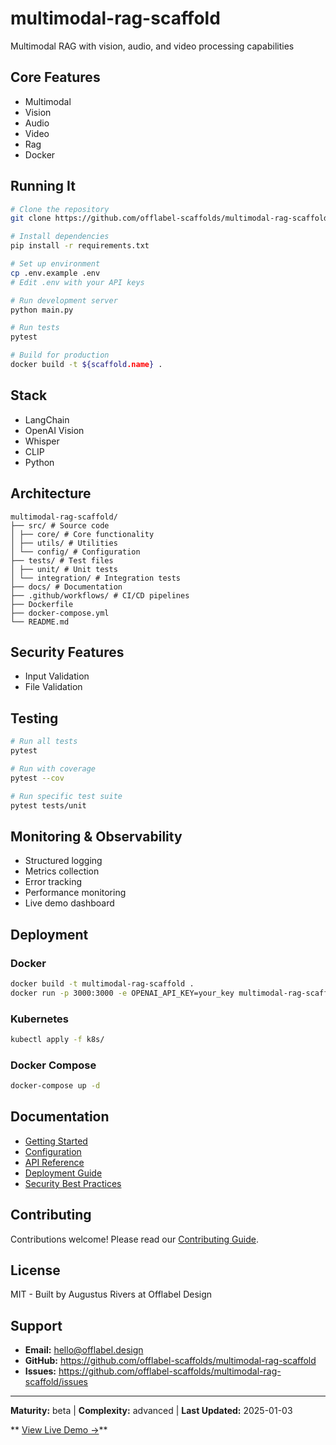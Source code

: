 # multimodal-rag-scaffold

Multimodal RAG with vision, audio, and video processing capabilities

## Core Features

- Multimodal
- Vision
- Audio
- Video
- Rag
- Docker

## Running It

```bash
# Clone the repository
git clone https://github.com/offlabel-scaffolds/multimodal-rag-scaffold

# Install dependencies
pip install -r requirements.txt

# Set up environment
cp .env.example .env
# Edit .env with your API keys

# Run development server
python main.py

# Run tests
pytest

# Build for production
docker build -t ${scaffold.name} .
```

## Stack

- LangChain
- OpenAI Vision
- Whisper
- CLIP
- Python

## Architecture

```
multimodal-rag-scaffold/
├── src/ # Source code
│ ├── core/ # Core functionality
│ ├── utils/ # Utilities
│ └── config/ # Configuration
├── tests/ # Test files
│ ├── unit/ # Unit tests
│ └── integration/ # Integration tests
├── docs/ # Documentation
├── .github/workflows/ # CI/CD pipelines
├── Dockerfile
├── docker-compose.yml
└── README.md
```

## Security Features

- Input Validation
- File Validation

## Testing

```bash
# Run all tests
pytest

# Run with coverage
pytest --cov

# Run specific test suite
pytest tests/unit
```

## Monitoring & Observability

- Structured logging
- Metrics collection
- Error tracking
- Performance monitoring
- Live demo dashboard

## Deployment

### Docker
```bash
docker build -t multimodal-rag-scaffold .
docker run -p 3000:3000 -e OPENAI_API_KEY=your_key multimodal-rag-scaffold
```

### Kubernetes
```bash
kubectl apply -f k8s/
```

### Docker Compose
```bash
docker-compose up -d
```

## Documentation

- [Getting Started](./docs/getting-started.md)
- [Configuration](./docs/configuration.md)
- [API Reference](./docs/api-reference.md)
- [Deployment Guide](./docs/deployment.md)
- [Security Best Practices](./docs/security.md)

## Contributing

Contributions welcome! Please read our [Contributing Guide](CONTRIBUTING.md).

## License

MIT - Built by Augustus Rivers at Offlabel Design

## Support

- **Email:** hello@offlabel.design
- **GitHub:** https://github.com/offlabel-scaffolds/multimodal-rag-scaffold
- **Issues:** https://github.com/offlabel-scaffolds/multimodal-rag-scaffold/issues

---

**Maturity:** beta | **Complexity:** advanced | **Last Updated:** 2025-01-03

** [View Live Demo →](https://demo.offlabel.design/multimodal-rag-scaffold)**

